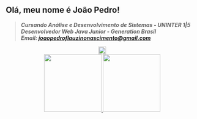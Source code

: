 ## Olá, meu nome é <strong>João Pedro<trong>!

> <i>Cursando Análise e Desenvolvimento de Sistemas - UNINTER 1|5</i> 
<br> <i>Desenvolvedor Web Java Junior - Generation Brasil</i>
<br> <i>Email: joaopedroflauzinonascimento@gmail.com</i>

<div align="center"> 
 <a href="https://www.linkedin.com/in/joão-pedro-flauzino-nascimento-4a931b232/"    target="_blank"><img src="https://img.shields.io/badge/-LinkedIn-%230077B5?style=for-the-  badge&logo=linkedin&logoColor=white" target="_blank"  height="20"></a> 
</div>


<div align="center">
  <a href="https://github.com/JoaoPedroFN19">
  <img height="150em" src="https://github-readme-stats.vercel.app/api?username=JoaoPedroFN19&show_icons=true&theme=highcontrast&include_all_commits=true&count_private=true"/>
  <img height="150px" src="https://github-readme-stats.vercel.app/api/top-langs/?username=JoaoPedroFN19&layout=compact&langs_count=7&theme=highcontrast"/>
</div>
    
